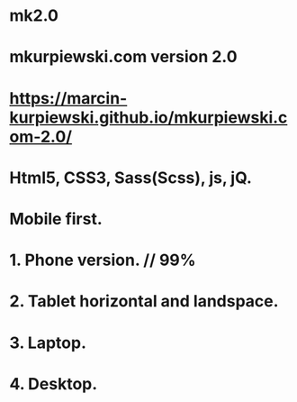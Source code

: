 # mk2.0
# mkurpiewski.com version 2.0
# https://marcin-kurpiewski.github.io/mkurpiewski.com-2.0/
# Html5, CSS3, Sass(Scss), js, jQ.
# Mobile first. 
# 1. Phone version. // 99%
# 2. Tablet horizontal and landspace. 
# 3. Laptop.
# 4. Desktop. 
